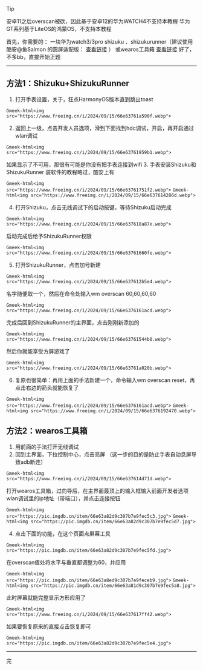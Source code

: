 > [!TIP]
> 安卓11之后overscan被砍，因此基于安卓12的华为WATCH4不支持本教程
华为GT系列基于LiteOS的鸿蒙OS，不支持本教程

首先，你需要的：
一块华为watch3/3pro
shizuku 、shizukurunner（建议使用酷安@鱼Salmon 的圆屏适配版： [查看链接](https://www.coolapk.com/feed/49937487?shareKey=MjNiZTA2ODRmOGVkNjZlNjM2YTE~&shareUid=4135467&shareFrom=com.coolapk.market_14.1.3-beta2) ）
或wearos工具箱  [查看链接](https://www.123pan.com/s/HBU0Vv-gPQpH.html) 
好了，不多bb，直接开始正题

---

## 方法1：Shizuku+ShizukuRunner
1. 打开手表设置，关于，狂点HarmonyOS版本直到跳出toast

`Gmeek-html<img src="https://www.freeimg.cn/i/2024/09/15/66e63761a590f.webp">`

2. 返回上一级，点击开发人员选项，滑到下面找到hdc调试，开启，再开启通过wlan调试

`Gmeek-html<img src="https://www.freeimg.cn/i/2024/09/15/66e63761959b1.webp">`

如果显示了不可用，那很有可能是你没有把手表连接到wifi
3. 手表安装Shizuku和ShizukuRunner
装软件的教程略过，酷安上有

`Gmeek-html<img src="https://www.freeimg.cn/i/2024/09/15/66e63761751f2.webp">`
`Gmeek-html<img src="https://www.freeimg.cn/i/2024/09/15/66e637614286d.webp">`

4. 打开Shizuku，点击无线调试下的启动按键，等待Shizuku启动完成

`Gmeek-html<img src="https://www.freeimg.cn/i/2024/09/15/66e637618a87e.webp">` 

启动完成后给予ShizukuRunner权限 

`Gmeek-html<img src="https://www.freeimg.cn/i/2024/09/15/66e63761660fe.webp">`

5. 打开ShizukuRunner，点击加号新建

`Gmeek-html<img src="https://www.freeimg.cn/i/2024/09/15/66e637612b5e4.webp">`

名字随便取一个，然后在命令处输入wm overscan 60,60,60,60 

`Gmeek-html<img src="https://www.freeimg.cn/i/2024/09/15/66e6376161acd.webp">`

完成后回到ShizukuRunner的主界面，点击刚刚新添加的 

`Gmeek-html<img src="https://www.freeimg.cn/i/2024/09/15/66e63761544b0.webp">`

然后你就能享受方屏游戏了

`Gmeek-html<img src="https://www.freeimg.cn/i/2024/09/15/66e63761a020b.webp">`

6. 复原也很简单：再用上面的手法新建一个，命令输入wm overscan reset，再点击右边的箭头就能恢复了

`Gmeek-html<img src="https://www.freeimg.cn/i/2024/09/15/66e6376161acd.webp">`
`Gmeek-html<img src="https://www.freeimg.cn/i/2024/09/15/66e6376192470.webp">`

## 方法2：wearos工具箱
1. 用前面的手法打开无线调试
2. 回到主界面，下拉控制中心，点击亮屏
（这一步的目的是防止手表自动息屏导致adb断连）

`Gmeek-html<img src="https://www.freeimg.cn/i/2024/09/15/66e637614d71d.webp">`

打开wearos工具箱，过向导后，在主界面最顶上的输入框输入前面开发者选项wlan调试里的ip地址（带端口），并点击连接按钮 

`Gmeek-html<img src="https://pic.imgdb.cn/item/66e63a82d9c307b7e9fec5c3.jpg">`
`Gmeek-html<img src="https://pic.imgdb.cn/item/66e63a82d9c307b7e9fec5d7.jpg">`

4. 点击下面的功能，在这个页面点屏幕工具

`Gmeek-html<img src="https://pic.imgdb.cn/item/66e63a82d9c307b7e9fec5fd.jpg">`

在overscan值处将水平与垂直都调整为60，并应用 

`Gmeek-html<img src="https://pic.imgdb.cn/item/66e63a8ed9c307b7e9feceb9.jpg">`
`Gmeek-html<img src="https://pic.imgdb.cn/item/66e63a81d9c307b7e9fec5a8.jpg">`

此时屏幕就能完整显示方形应用了

`Gmeek-html<img src="https://www.freeimg.cn/i/2024/09/15/66e637617ff42.webp">`

如果要恢复原来的直接点击恢复即可 

`Gmeek-html<img src="https://pic.imgdb.cn/item/66e63a82d9c307b7e9fec5e4.jpg">`

---

完
<!-- ##{"script":"<script src='https://blog.meekdai.com/Gmeek/plugins/GmeekTOC.js'></script>"}## -->